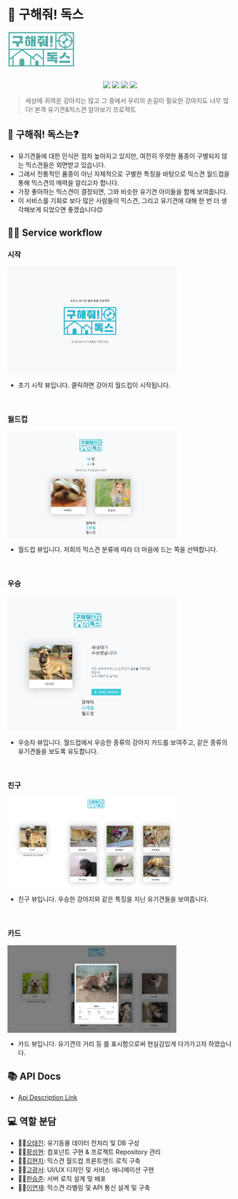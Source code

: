# 🐶 구해줘! 독스

<div align="center" style="display:flex;">
	<img src="./imgs/logo.png" width="30%"/>
</div>

<br/>
<p align="center">
  <img src="https://img.shields.io/badge/javascript-ES6+-yellow?logo=javascript" />
  <img src="https://img.shields.io/badge/react-17.0.1-9cf?logo=react" />
  <img src="https://img.shields.io/badge/node.js-v12.19.0-green?logo=node.js" />
  <img src="https://img.shields.io/badge/Express-v4.16.1-9cf?logo=express" />
</p>


> 세상에 귀여운 강아지는 많고 그 중에서 우리의 손길이 필요한 강아지도 너무 많다! 본격 유기견&믹스견 알아보기 프로젝트


## 🧐 구해줘! 독스는❓
- 유기견들에 대한 인식은 점차 높아지고 있지만, 여전히 뚜렷한 품종이 구별되지 않는 믹스견들은 외면받고 있습니다.
- 그래서 전통적인 품종이 아닌 자체적으로 구별한 특징을 바탕으로 믹스견 월드컵을 통해 믹스견의 매력을 알리고자 합니다.
- 가장 좋아하는 믹스견이 결정되면, 그와 비슷한 유기견 아이들을 함께 보여줍니다.
- 이 서비스를 기회로 보다 많은 사람들이 믹스견, 그리고 유기견에 대해 한 번 더 생각해보게 되었으면 좋겠습니다😊

## 💁‍♂️ Service workflow

### 시작

<div align="center" style="display:flex;">
	<img src="./imgs/1.JPG" width="75%"/>
</div>

- 초기 시작 뷰입니다. 클릭하면 강아지 월드컵이 시작됩니다.

<br/>

### 월드컵

<div align="center" style="display:flex;">
	<img src="./imgs/2.JPG" width="75%"/>
</div>

- 월드컵 뷰입니다. 저희의 믹스견 분류에 따라 더 마음에 드는 쪽을 선택합니다.

<br/>

### 우승

<div align="center" style="display:flex;">
	<img src="./imgs/3.PNG" width="75%"/>
</div>

- 우승자 뷰입니다. 월드컵에서 우승한 종류의 강아지 카드를 보여주고, 같은 종류의 유기견들을 보도록 유도합니다.

<br/>

### 친구

<div align="center" style="display:flex;">
	<img src="./imgs/4.PNG" width="75%"/>
</div>

- 친구 뷰입니다. 우승한 강아지와 같은 특징을 지닌 유기견들을 보여줍니다. 

<br/>

### 카드

<div align="center" style="display:flex;">
	<img src="./imgs/5.PNG" width="75%"/>
</div>

- 카드 뷰입니다. 유기견의 거리 등 를 표시함으로써 현실감있게 다가가고자 하였습니다.



## 📚 API Docs
* [Api Description Link](https://github.com/busking22/saveDogs/wiki)



## :computer: 역할 분담

- 👨‍💻[오태진](https://github.com/ORANZINO): 유기동물 데이터 전처리 및 DB 구성
- 👨‍💻[황성현](https://github.com/busking22): 컴포넌트 구현 & 프로젝트 Repository 관리
- 👩‍💻[김현지](https://github.com/ekfvnddl99): 믹스견 월드컵 프론트엔드 로직 구축
- 👨‍💻[고광서](https://github.com/rufflain): UI/UX 디자인 및 서비스 애니메이션 구현
- 👨‍💻[한승준](https://github.com/hsjun99): 서버 로직 설계 및 배포
- 👨‍💻[이연재](https://github.com/potomatoo): 믹스견 라벨링 및 API 통신 설계 및 구축

